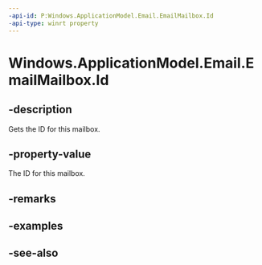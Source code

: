 ```yaml
---
-api-id: P:Windows.ApplicationModel.Email.EmailMailbox.Id
-api-type: winrt property
---
```


<!-- Property syntax
public string Id { get; }
-->

# Windows.ApplicationModel.Email.EmailMailbox.Id

## -description
Gets the ID for this mailbox.

## -property-value
The ID for this mailbox.

## -remarks

## -examples

## -see-also
